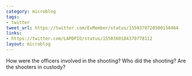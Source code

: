 ```yaml
---
category: microblog
tags:
- twitter
tweet_url: https://twitter.com/ExMember/status/1550370720500158464
links:
- https://twitter.com/LAPDPIO/status/1550360184370778112
layout: microblog
---
```

How were the officers involved in the shooting? Who did the shooting? Are the shooters in custody?
